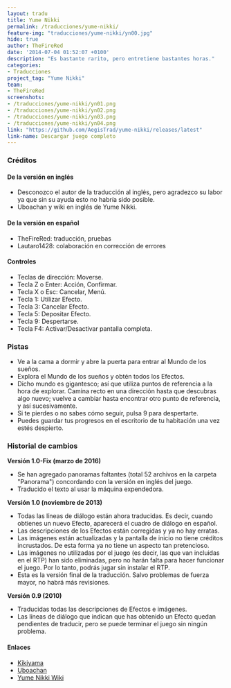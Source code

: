 ```yaml
---
layout: tradu
title: Yume Nikki
permalink: /traducciones/yume-nikki/
feature-img: "traducciones/yume-nikki/yn00.jpg"
hide: true
author: TheFireRed
date: '2014-07-04 01:52:07 +0100'
description: "Es bastante rarito, pero entretiene bastantes horas."
categories:
- Traducciones
project_tag: "Yume Nikki"
team:
- TheFireRed
screenshots:
- /traducciones/yume-nikki/yn01.png
- /traducciones/yume-nikki/yn02.png
- /traducciones/yume-nikki/yn03.png
- /traducciones/yume-nikki/yn04.png
link: "https://github.com/AegisTrad/yume-nikki/releases/latest"
link-name: Descargar juego completo
---
```

### Créditos ###

#### De la versión en inglés ####
- Desconozco el autor de la traducción al inglés, pero agradezco su labor ya que sin su ayuda esto no habría sido posible. 
- Uboachan y wiki en inglés de Yume Nikki.

#### De la versión en español ####
- TheFireRed: traducción, pruebas
- Lautaro1428: colaboración en corrección de errores

#### Controles ####
- Teclas de dirección: Moverse.
- Tecla Z o Enter: Acción, Confirmar.
- Tecla X o Esc: Cancelar, Menú.
- Tecla 1: Utilizar Efecto.
- Tecla 3: Cancelar Efecto.
- Tecla 5: Depositar Efecto.
- Tecla 9: Despertarse.
- Tecla F4: Activar/Desactivar pantalla completa.

### Pistas ###
- Ve a la cama a dormir y abre la puerta para entrar al Mundo de los sueños.
- Explora el Mundo de los sueños y obtén todos los Efectos.
- Dicho mundo es gigantesco; así que utiliza puntos de referencia a la hora de explorar. Camina recto en una dirección hasta que descubras algo nuevo; vuelve a cambiar hasta encontrar otro punto de referencia, y así sucesivamente.
- Si te pierdes o no sabes cómo seguir, pulsa 9 para despertarte.
- Puedes guardar tus progresos en el escritorio de tu habitación una vez estés despierto.

### Historial de cambios ###

**Versión 1.0-Fix (marzo de 2016)**

- Se han agregado panoramas faltantes (total 52 archivos en la carpeta "Panorama") concordando con la versión en inglés del juego.
- Traducido el texto al usar la máquina expendedora.

**Versión 1.0 (noviembre de 2013)**

- Todas las líneas de diálogo están ahora traducidas. Es decir, cuando obtienes un nuevo Efecto, aparecerá el cuadro de diálogo en español.
- Las descripciones de los Efectos están corregidas y ya no hay erratas. 
- Las imágenes están actualizadas y la pantalla de inicio no tiene créditos incrustados. De esta forma ya no tiene un aspecto tan pretencioso. 
- Las imágenes no utilizadas por el juego (es decir, las que van incluidas en el RTP) han sido eliminadas, pero no harán falta para hacer funcionar el juego. Por lo tanto, podrás jugar sin instalar el RTP.
- Esta es la versión final de la traducción. Salvo problemas de fuerza mayor, no habrá más revisiones.

**Versión 0.9 (2010)**

- Traducidas todas las descripciones de Efectos e imágenes.
- Las líneas de diálogo que indican que has obtenido un Efecto quedan pendientes de traducir, pero se puede terminar el juego sin ningún problema.

#### Enlaces ####
- [Kikiyama](http://www3.nns.ne.jp/pri/tk-mto/)
- [Uboachan](http://uboachan.net/)
- [Yume Nikki Wiki](http://yumenikki.wikia.com/wiki/Yume_Nikki_Wiki)